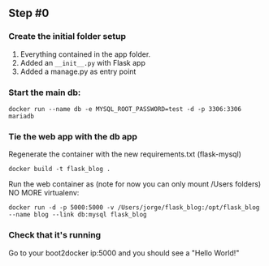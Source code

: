 ## Step #0

### Create the initial folder setup
1. Everything contained in the app folder.
1. Added an ```__init__.py``` with Flask app
1. Added a manage.py as entry point

### Start the main db:
```
docker run --name db -e MYSQL_ROOT_PASSWORD=test -d -p 3306:3306 mariadb
```

### Tie the web app with the db app

Regenerate the container with the new requirements.txt (flask-mysql)

```
docker build -t flask_blog .
```

Run the web container as (note for now you can only mount /Users folders)
NO MORE virtualenv:
```
docker run -d -p 5000:5000 -v /Users/jorge/flask_blog:/opt/flask_blog --name blog --link db:mysql flask_blog
```

### Check that it's running
Go to your boot2docker ip:5000 and you should see a "Hello World!"
